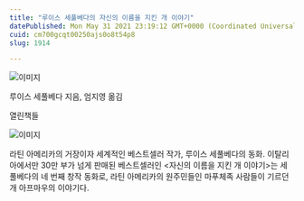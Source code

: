 ```yaml
---
title: "루이스 세풀베다의 자신의 이름을 지킨 개 이야기"
datePublished: Mon May 31 2021 23:19:12 GMT+0000 (Coordinated Universal Time)
cuid: cm700gcqt00250ajs0o8t54p8
slug: 1914

---
```



![이미지](https://cdn.hashnode.com/res/hashnode/image/upload/v1739249846523/3f1b4816-f3d0-4c17-a12d-6965c25435c7.jpeg)

루이스 세풀베다 지음, 엄지영 옮김

열린책들

![이미지](https://cdn.hashnode.com/res/hashnode/image/upload/v1739249848366/4c60e055-1313-4b13-8ea9-6f7cd0d0e4dd.jpeg)

라틴 아메리카의 거장이자 세계적인 베스트셀러 작가, 루이스 세풀베다의 동화. 이탈리아에서만 30만 부가 넘게 판매된 베스트셀러인 <자신의 이름을 지킨 개 이야기>는 세풀베다의 네 번째 창작 동화로, 라틴 아메리카의 원주민들인 마푸체족 사람들이 기르던 개 아프마우의 이야기다.